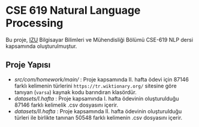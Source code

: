 # CSE 619 Natural Language Processing
Bu proje, [IZU](http://www.izu.edu.tr) Bilgisayar Bilimleri ve Mühendisliği Bölümü CSE-619 NLP dersi kapsamında oluşturulmuştur.

## Proje Yapısı
* *src/com/homework/main/* : Proje kapsamında II. hafta ödevi için 87146 farklı kelimenin türlerini `https://tr.wiktionary.org/` sitesine göre tanıyan (`varsa`) kaynak kodu barındıran klasördür.
* *datasets/I.hafta* : Proje kapsamında I. hafta ödevinin oluşturulduğu 87146 farklı kelimelik .csv dosyasını içerir.
* *datasets/II.hafta* : Proje kapsamında II. hafta ödevinin oluşturulduğu türleri ile birlikte tanınan 50548 farklı kelimenin .csv dosyasını içerir.
